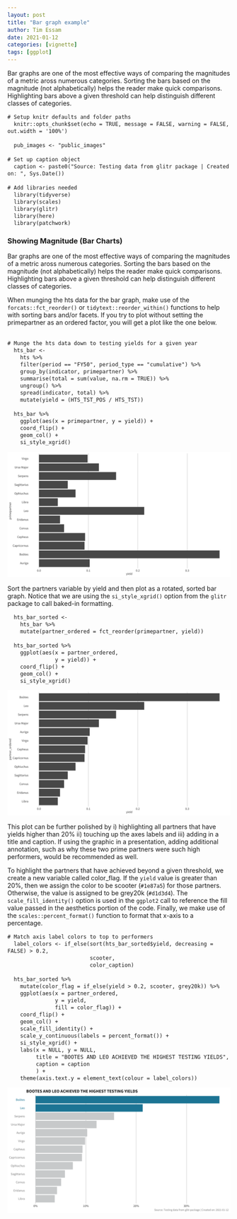 ```yaml
---
layout: post
title: "Bar graph example"
author: Tim Essam
date: 2021-01-12
categories: [vignette]
tags: [ggplot]
---
```


Bar graphs are one of the most effective ways of comparing the magnitudes of a metric aross numerous categories. Sorting the bars based on the magnitude (not alphabetically) helps the reader make quick comparisons. Highlighting bars above a given threshold can help distinguish different classes of categories.

```{r}
# Setup knitr defaults and folder paths
  knitr::opts_chunk$set(echo = TRUE, message = FALSE, warning = FALSE, out.width = '100%')

  pub_images <- "public_images"

# Set up caption object
  caption <- paste0("Source: Testing data from glitr package | Created on: ", Sys.Date())

# Add libraries needed
  library(tidyverse)
  library(scales)
  library(glitr)
  library(here)
  library(patchwork)
```

### Showing Magnitude (Bar Charts)

Bar graphs are one of the most effective ways of comparing the magnitudes of a metric aross numerous categories. Sorting the bars based on the magnitude (not alphabetically) helps the reader make quick comparisons. Highlighting bars above a given threshold can help distinguish different classes of categories.

When munging the hts data for the bar graph, make use of the `forcats::fct_reorder()` or `tidytext::reorder_within()` functions to help with sorting bars and/or facets. If you try to plot without setting the primepartner as an ordered factor, you will get a plot like the one below.

```{r}

# Munge the hts data down to testing yields for a given year
  hts_bar <-
    hts %>%
    filter(period == "FY50", period_type == "cumulative") %>%
    group_by(indicator, primepartner) %>%
    summarise(total = sum(value, na.rm = TRUE)) %>%
    ungroup() %>%
    spread(indicator, total) %>%
    mutate(yield = (HTS_TST_POS / HTS_TST))

  hts_bar %>%
    ggplot(aes(x = primepartner, y = yield)) +
    coord_flip() +
    geom_col() +
    si_style_xgrid()
```

![Unsorted bar graph](https://github.com/USAID-OHA-SI/pretty_in_grey40K/raw/main/examples/images/Unsorted_bar.png "Unsorted bar graph")

Sort the partners variable by yield and then plot as a rotated, sorted bar graph. Notice that we are using the `si_style_xgrid()` option from the `glitr` package to call baked-in formatting.

```{r}
  hts_bar_sorted <-
    hts_bar %>%
    mutate(partner_ordered = fct_reorder(primepartner, yield))

  hts_bar_sorted %>%
    ggplot(aes(x = partner_ordered,
               y = yield)) +
    coord_flip() +
    geom_col() +
    si_style_xgrid()
```

![Sorted bar graph](https://github.com/USAID-OHA-SI/pretty_in_grey40K/raw/main/examples/images/Sorted_bar.png "Sorted bar graph")

This plot can be further polished by i) highlighting all partners that have yields higher than 20% ii) touching up the axes labels and iii) adding in a title and caption. If using the graphic in a presentation, adding additional annotation, such as why these two prime partners were such high performers, would be recommended as well.

To highlight the partners that have achieved beyond a given threshold, we create a new variable called color_flag. If the `yield` value is greater than 20%, then we assign the color to be scooter (`#1e87a5`) for those partners. Otherwise, the value is assigned to be grey20k (`#d1d3d4`). The `scale_fill_identity()` option is used in the `ggplot2` call to reference the fill value passed in the aesthetics portion of the code. Finally, we make use of the `scales::percent_format()` function to format that x-axis to a percentage.

```{r}
# Match axis label colors to top to performers
  label_colors <- if_else(sort(hts_bar_sorted$yield, decreasing = FALSE) > 0.2,
                          scooter,
                          color_caption)

  hts_bar_sorted %>%
    mutate(color_flag = if_else(yield > 0.2, scooter, grey20k)) %>%
    ggplot(aes(x = partner_ordered,
               y = yield,
               fill = color_flag)) +
    coord_flip() +
    geom_col() +
    scale_fill_identity() +
    scale_y_continuous(labels = percent_format()) +
    si_style_xgrid() +
    labs(x = NULL, y = NULL,
         title = "BOOTES AND LEO ACHIEVED THE HIGHEST TESTING YIELDS",
         caption = caption
         ) +
    theme(axis.text.y = element_text(colour = label_colors))
```

![Final bar graph with SIEI colors (scooter) incorporate to highlight high performers.](https://github.com/USAID-OHA-SI/pretty_in_grey40K/raw/main/examples/images/bar_chart_example.png "Adorned bar graph")
